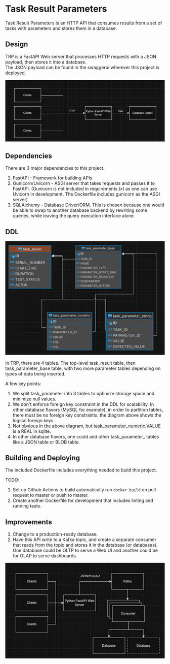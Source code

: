 # Task Result Parameters

Task Result Parameters is an HTTP API that consumes results from a set of tasks with parameters and stores them in a 
database.

## Design

TRP is a FastAPI Web server that processes HTTP requests with a JSON payload, then stores it into a database.  
The JSON payload can be found in the swaggerui wherever this project is deployed.

![Architecture Diagram](docs/img/architecture_v1.png)

## Dependencies

There are 3 major dependencies to this project.

1. FastAPI - Framework for building APIs
2. Gunicorn/Uvicorn - ASGI server that takes requests and passes it to FastAPI.  (Gunicorn is not included in 
requirements.txt as one can use Uvicorn in development.  The Dockerfile includes gunicorn as the ASGI server)
3. SQLAlchemy - Database Driver/ORM.  This is chosen because one would be able to swap to another database backend by
rewriting some queries, while leaving the query execution interface alone.

## DDL

![DDL](docs/img/ERD.png)

In TRP, there are 4 tables.  The top-level task_result table, then task_parameter_base table, with two more parameter
tables depending on types of data being inserted.  

A few key points:

1. We split task_parameter into 3 tables to optimize storage space and minimize null values.
2. We don't enforce foreign key constraint in the DDL for scalability.  In other database flavors (MySQL for example), 
in order to partition tables, there must be no foreign key constraints.  the diagram above shows the logical foreign 
keys.
3. Not obvious in the above diagram, but task_parameter_numeric.VALUE is a REAL in sqlite.
4. In other database flavors, one could add other task_parameter_ tables like a JSON table or BLOB table.

## Building and Deploying
The included Dockerfile includes everything needed to build this project. 

TODO:
1.  Set up Github Actions to build automatically run `docker build` on pull request to master or push to master.
2.  Create another Dockerfile for development that includes linting and running tests.

## Improvements

1.  Change to a production-ready database.
2.  Have this API write to a Kafka topic, and create a separate consumer that reads from the topic
and stores it in the database (or databases).  One database could be OLTP to serve a Web UI and another could be for 
OLAP to serve dashboards.

![v2](docs/img/architecture_v2.png)